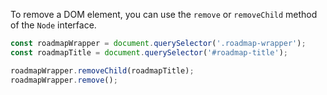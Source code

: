 To remove a DOM element, you can use the `remove` or `removeChild` method of the `Node` interface.

```js
const roadmapWrapper = document.querySelector('.roadmap-wrapper');
const roadmapTitle = document.querySelector('#roadmap-title');

roadmapWrapper.removeChild(roadmapTitle);
roadmapWrapper.remove();
```
